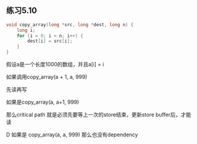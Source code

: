 ## 练习5.10 

```c
void copy_array(long *src, long *dest, long n) {
    long i;
    for (i = 0; i < n; i++) {
        dest[i] = src[i];
    }
}
```

假设a是一个长度1000的数组，并且a[i] = i

如果调用copy_array(a + 1, a, 999)

先读再写

如果是copy_array(a, a+1, 999)

那么critical path 就是必须先要等上一次的store结束，更新store buffer后，才能读

D 如果是 copy_array(a, a, 999) 那么也没有dependency
